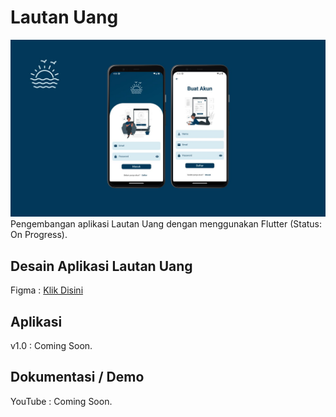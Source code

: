 # Lautan Uang

![Thumbnail Lautan Uang](./Thumbnail_Lautan_Uang.jpg)
Pengembangan aplikasi Lautan Uang dengan menggunakan Flutter (Status: On Progress).

## Desain Aplikasi Lautan Uang

Figma : [Klik Disini](https://www.figma.com/file/35MLtIJkCGTec8sJFzUWWx/Lautan-Uang-Mobile-App-Design?type=design&node-id=0%3A1&t=PnWZVLbLmvsWjL3c-1)

## Aplikasi

v1.0 : Coming Soon.

## Dokumentasi / Demo

YouTube : Coming Soon.
